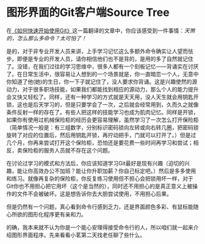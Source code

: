 # 图形界面的Git客户端Source Tree

在[《如何快速开始使用Git》](./MD/how-to-quickly-get-started-with-git.md)这一篇翻译的文章中，你应该感受到一件事情：*天煞的，怎么那么多命令？太可怕了！*

是的，对于非专业开发人员来讲，上手学习记忆这么多额外命令确实让人望而怯步。即便是专业的开发人员，请你相信他们也不是背的，是用的多了自然就记住了。没错，在我们过往的学习思维中，很多人都有一个刻板记忆——背诵实在讨厌了。在日常生活中，很容易让人想到的一个场景就是，你一直暗恋一个人，无意中你知道了他(她)的生日，你一下子就记住了，没人要求你背诵。这是兴趣使然的源动力，对于很多职场技能，如果我们都能找到相应的源动力，那么个人的能力提升会又快又轻松了。同样，还有一种学习的方式就是天天用，没人天生就会用钥匙开锁，这也是后天学习的，但是只要学会了一次，之后就会经常用到，久而久之就像条件反射一样的存在了。有些人把这样的技能学习也成为肌肉记忆。同样是开锁，如果你有使用过机械保险柜的经历会更容易理解，虽然学习了一次怎么打开保险柜（简单情况一般是：有三组数字，分别标识密码锁向左转或向右转几圈，把密码锁旋转了对应的位置后，然后用钥匙开锁，再拧动把手，门就可以打开了。）但是过几个月，你再来尝试打开这个保险柜，恐怕还是要花费一些时间再学习和尝试；相反，卖保险柜的服务人员就不存在这个问题。

在讨论过学习的模式和方法后，你应该知道学习Git最好是现有兴趣（迫切的兴趣，能让你高效办公不加班？能让你升职加薪？你自己标定吧。）然后是多多使用和练习。就像再复杂的保险柜，你反复练习使用但不担心会把锁用坏一样，对于Git你也不用担心把它用坏（这个是当然的），同时还不用担心的是真正意义上被操作的文件不会被破坏。这是想告诉你去大胆尝试使用，不用担心后果。

但是仍然有一个问题，真心看到命令行感到乏力，还是界面颜色多彩、有鼠标能随心所欲的图形化程序更有亲和力。

的确，我本来就不认为你是一个能心安理得接受命令行的人，所以咱们就一起来介绍图形界面程序。先来看看小茗第二天找老任聊了些什么。

